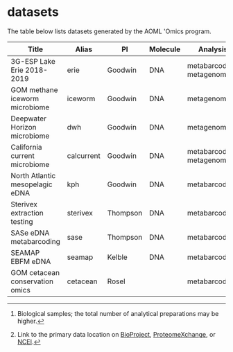 # datasets

The table below lists datasets generated by the AOML 'Omics program.

| Title                            | Alias      | PI       | Molecule | Analysis                    | Samples[^1] | URL[^2] |
| -------------------------------- | ---------- | -------- | -------- | --------------------------- | ----------- | ------- |
| 3G-ESP Lake Erie 2018-2019       | erie       | Goodwin  | DNA      | metabarcoding, metagenomics | 149         | [PRJNA702128](https://www.ncbi.nlm.nih.gov/bioproject/PRJNA702128) |
| GOM methane iceworm microbiome   | iceworm    | Goodwin  | DNA      | metagenomics                |             |  |
| Deepwater Horizon microbiome     | dwh        | Goodwin  | DNA      | metagenomics                |             |  |
| California current microbiome    | calcurrent | Goodwin  | DNA      | metabarcoding, metagenomics |             |  |
| North Atlantic mesopelagic eDNA  | kph        | Goodwin  | DNA      | metabarcoding               |             |  |
| Sterivex extraction testing      | sterivex   | Thompson | DNA      | metabarcoding               | 31          |  |
| SASe eDNA metabarcoding          | sase       | Thompson | DNA      | metabarcoding               |             |  |
| SEAMAP EBFM eDNA                 | seamap     | Kelble   | DNA      | metabarcoding               |             |  |
| GOM cetacean conservation omics  | cetacean   | Rosel    |          | metabarcoding               |             |  |
<!-- ADD NEW PROJECTS BELOW AND MOVE TO UNCOMMENTED PART OF TABLE
|                                  |            |          |          |                             |             |  |
|                                  |            |          |          |                             |             |  |
-->

[^1]: Biological samples; the total number of analytical preparations may be higher.

[^2]: Link to the primary data location on [BioProject](https://www.ncbi.nlm.nih.gov/bioproject), [ProteomeXchange](http://www.proteomexchange.org/), or [NCEI](https://www.ncei.noaa.gov/).

